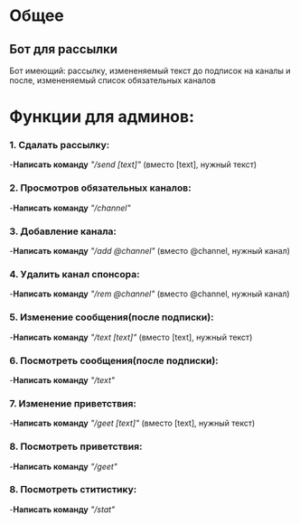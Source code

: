 # Общее
## Бот для рассылки 
Бот имеющий: рассылку, измененяемый текст до подписок на каналы и после, измененяемый список обязательных каналов 

# Функции для админов:
### 1. Сдалать рассылку:
-**Написать команду** _"/send [text]"_ (вместо [text], нужный текст)
   
### 2. Просмотров обязательных каналов:
-**Написать команду** _"/channel"_

### 3. Добавление канала:
-**Написать команду** _"/add @channel"_ (вместо @channel, нужный канал)

### 4. Удалить канал спонсора:
-**Написать команду** _"/rem @channel"_ (вместо @channel, нужный канал)

### 5. Изменение сообщения(после подписки):
-**Написать команду** _"/text [text]"_ (вместо [text], нужный текст)

### 6. Посмотреть сообщения(после подписки):
-**Написать команду** _"/text"_ 
    
### 7. Изменение приветствия:
-**Написать команду** _"/geet [text]"_ (вместо [text], нужный текст)

### 8. Посмотреть приветствия:
-**Написать команду** _"/geet"_ 

### 8. Посмотреть ститистику:
-**Написать команду** _"/stat"_ 







